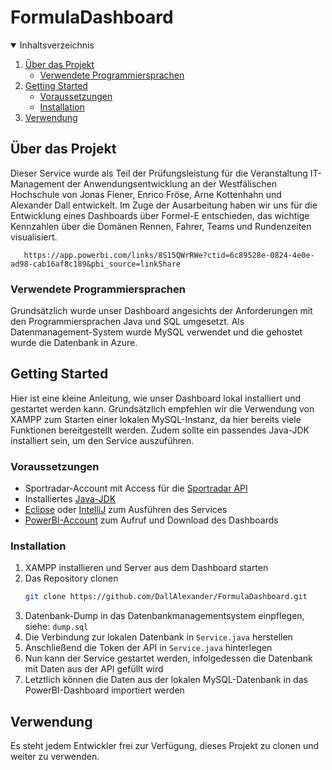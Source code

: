 # FormulaDashboard


<!-- Inhaltsverzeichnis -->
<details open="open">
  <summary>Inhaltsverzeichnis</summary>
  <ol>
    <li>
      <a href="#über-das-projekt">Über das Projekt</a>
      <ul>
        <li><a href="###verwendete-programmiersprachen">Verwendete Programmiersprachen</a></li>
      </ul>
    </li>
    <li>
      <a href="#getting-started">Getting Started</a>
      <ul>
        <li><a href="#voraussetzungen">Voraussetzungen</a></li>
        <li><a href="#installation">Installation</a></li>
      </ul>
    </li>
    <li><a href="#Verwendung">Verwendung</a></li>
  </ol>
</details>


<!-- Über das Projekt -->
## Über das Projekt
Dieser Service wurde als Teil der Prüfungsleistung für die Veranstaltung IT-Management der Anwendungsentwicklung an der Westfälischen Hochschule von Jonas Fiener, Enrico Fröse, Arne Kottenhahn und Alexander Dall entwickelt.
Im Zuge der Ausarbeitung haben wir uns für die Entwicklung eines Dashboards über Formel-E entschieden, das wichtige Kennzahlen über die Domänen Rennen, Fahrer, Teams und Rundenzeiten visualisiert. 
```
   https://app.powerbi.com/links/8S15QWrRWe?ctid=6c89528e-0824-4e0e-ad98-cab16af8c189&pbi_source=linkShare
   ```

### Verwendete Programmiersprachen
Grundsätzlich wurde unser Dashboard angesichts der Anforderungen mit den Programmiersprachen Java und SQL umgesetzt. Als Datenmanagement-System wurde MySQL verwendet und die gehostet wurde die Datenbank in Azure.

<!-- GETTING STARTED -->
## Getting Started

Hier ist eine kleine Anleitung, wie unser Dashboard lokal installiert und gestartet werden kann. Grundsätzlich empfehlen wir die Verwendung von XAMPP zum Starten einer lokalen MySQL-Instanz, da hier bereits viele Funktionen bereitgestellt werden. Zudem sollte ein passendes Java-JDK installiert sein, um den Service auszuführen.

### Voraussetzungen
* Sportradar-Account mit Access für die [Sportradar API](https://developer.sportradar.com/docs/read/racing/Formula_E_v2)
* Installiertes [Java-JDK](https://www.azul.com/downloads/?package=jdk)
* [Eclipse](https://www.eclipse.org/downloads/) oder [IntelliJ](https://www.jetbrains.com/idea/download/#section=mac) zum Ausführen des Services
* [PowerBI-Account](https://app.powerbi.com/singleSignOn?ru=https:%2f%2fapp.powerbi.com%2f%3fnoSignUpCheck%3d1) zum Aufruf und Download des Dashboards

### Installation
1. XAMPP installieren und Server aus dem Dashboard starten
2. Das Repository clonen
    ```sh
   git clone https://github.com/DallAlexander/FormulaDashboard.git
   ```
3. Datenbank-Dump in das Datenbankmanagementsystem einpflegen, siehe: `dump.sql`
4. Die Verbindung zur lokalen Datenbank in `Service.java` herstellen
5. Anschließend die Token der API in `Service.java` hinterlegen
6. Nun kann der Service gestartet werden, infolgedessen die Datenbank mit Daten aus der API gefüllt wird
7. Letztlich können die Daten aus der lokalen MySQL-Datenbank in das PowerBI-Dashboard importiert werden

## Verwendung
Es steht jedem Entwickler frei zur Verfügung, dieses Projekt zu clonen und weiter zu verwenden.